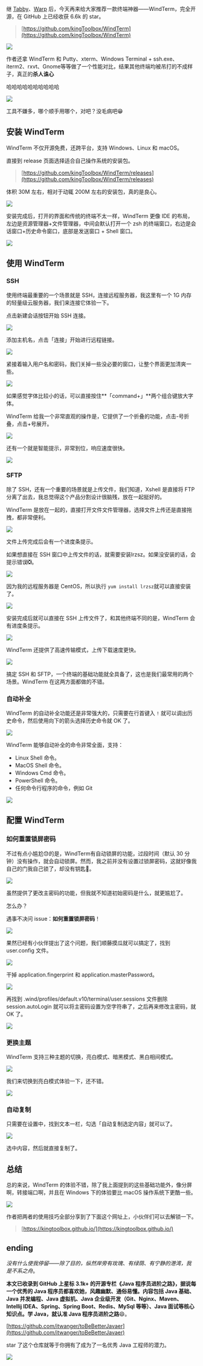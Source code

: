 继 [Tabby](https://tobebetterjavaer.com/gongju/tabby.html)、[Warp](https://tobebetterjavaer.com/gongju/warp.html) 后，今天再来给大家推荐一款终端神器——WindTerm，完全开源，在 GitHub 上已经收获 6.6k 的 star。

>[https://github.com/kingToolbox/WindTerm](https://github.com/kingToolbox/WindTerm)

![](https://p3-juejin.byteimg.com/tos-cn-i-k3u1fbpfcp/4431439157214952836b8a8c9774a941~tplv-k3u1fbpfcp-zoom-1.image)

作者还拿 WindTerm 和 Putty、xterm、Windows Terminal + ssh.exe、iterm2、rxvt、Gnome等等做了一个性能对比，结果其他终端均被吊打的不成样子，真正的**杀人诛心**

哈哈哈哈哈哈哈哈哈哈


![](https://p3-juejin.byteimg.com/tos-cn-i-k3u1fbpfcp/11d8f287b2d64722bf99e4c49ba60b7c~tplv-k3u1fbpfcp-zoom-1.image)

工具不嫌多，哪个顺手用哪个，对吧？没毛病吧😁


## 安装 WindTerm

WindTerm 不仅开源免费，还跨平台，支持 Windows、Linux 和 macOS。

直接到 release 页面选择适合自己操作系统的安装包。

>[https://github.com/kingToolbox/WindTerm/releases](https://github.com/kingToolbox/WindTerm/releases)

体积 30M 左右，相对于动辄 200M 左右的安装包，真的是良心。

![](https://p3-juejin.byteimg.com/tos-cn-i-k3u1fbpfcp/91daaed3bab24fc29bf09c04b7029eb7~tplv-k3u1fbpfcp-zoom-1.image)

安装完成后，打开的界面和传统的终端不太一样，WindTerm 更像 IDE 的布局，左边是资源管理器+文件管理器，中间会默认打开一个 zsh 的终端窗口，右边是会话窗口+历史命令窗口，底部是发送窗口 + Shell 窗口。

![](https://p3-juejin.byteimg.com/tos-cn-i-k3u1fbpfcp/4be5839b2f684130a5668b8359f6e34e~tplv-k3u1fbpfcp-zoom-1.image)

## 使用 WindTerm

### SSH

使用终端最重要的一个场景就是 SSH，连接远程服务器，我这里有一个 1G 内存的轻量级云服务器，我们来连接它体验一下。

点击新建会话按钮开始 SSH 连接。


![](https://p3-juejin.byteimg.com/tos-cn-i-k3u1fbpfcp/72effc9d5bb144d4a6e648f432117143~tplv-k3u1fbpfcp-zoom-1.image)

添加主机名，点击「连接」开始进行远程链接。


![](https://p3-juejin.byteimg.com/tos-cn-i-k3u1fbpfcp/5d9577fb404e40c39bdd6e626219da64~tplv-k3u1fbpfcp-zoom-1.image)

紧接着输入用户名和密码，我们关掉一些没必要的窗口，让整个界面更加清爽一些。


![](https://p3-juejin.byteimg.com/tos-cn-i-k3u1fbpfcp/67c8074518a146f8a6c89d508c93d706~tplv-k3u1fbpfcp-zoom-1.image)

如果感觉字体比较小的话，可以直接按住**「command+」**两个组合键放大字体。

WindTerm 给我一个非常直观的操作是，它提供了一个折叠的功能，点击-号折叠，点击+号展开。


![](https://p3-juejin.byteimg.com/tos-cn-i-k3u1fbpfcp/e90ecd746c234c2cb2a2c4bde8ef70ca~tplv-k3u1fbpfcp-zoom-1.image)

还有一个就是智能提示，非常到位，响应速度很快。

![](https://p3-juejin.byteimg.com/tos-cn-i-k3u1fbpfcp/0d27d0dee5464506909b7a131a7b80c3~tplv-k3u1fbpfcp-zoom-1.image)


### SFTP

除了 SSH，还有一个重要的场景就是上传文件，我们知道，Xshell 是直接将 FTP 分离了出去，我总觉得这个产品分割设计很脑残，放在一起挺好的。

WindTerm 是放在一起的，直接打开文件文件管理器，选择文件上传还是直接拖拽，都非常便利。


![](https://p3-juejin.byteimg.com/tos-cn-i-k3u1fbpfcp/3bf0eb3514af4520b6849cb6933fac3a~tplv-k3u1fbpfcp-zoom-1.image)

文件上传完成后会有一个进度条提示。

如果想直接在 SSH 窗口中上传文件的话，就需要安装lrzsz。如果没安装的话，会提示错误❎。


![](https://p3-juejin.byteimg.com/tos-cn-i-k3u1fbpfcp/d97fc3d49ede402c9209c3fbf724665e~tplv-k3u1fbpfcp-zoom-1.image)

因为我的远程服务器是 CentOS，所以执行 `yum install lrzsz`就可以直接安装了。

![](https://p3-juejin.byteimg.com/tos-cn-i-k3u1fbpfcp/195c69ea28bb454f87c9187152689619~tplv-k3u1fbpfcp-zoom-1.image)

安装完成后就可以直接在 SSH 上传文件了，和其他终端不同的是，WindTerm 会有进度条提示。

![](https://p3-juejin.byteimg.com/tos-cn-i-k3u1fbpfcp/1af79c167a684f1db7ab9df28d3b6439~tplv-k3u1fbpfcp-zoom-1.image)

WindTerm 还提供了高速传输模式，上传下载速度更快。

![](https://p3-juejin.byteimg.com/tos-cn-i-k3u1fbpfcp/af2ac6e5b76b4c02a93f80a47bf4d2d2~tplv-k3u1fbpfcp-zoom-1.image)


搞定 SSH 和 SFTP，一个终端的基础功能就全具备了，这也是我们最常用的两个场景。WindTerm 在这两方面都做的不错。

### 自动补全

WindTerm 的自动补全功能还是非常强大的，只需要在行首键入 `!` 就可以调出历史命令，然后使用向下的箭头选择历史命令就 OK 了。


![](https://p3-juejin.byteimg.com/tos-cn-i-k3u1fbpfcp/5760078054e74c438207278891fdceda~tplv-k3u1fbpfcp-zoom-1.image)

WindTerm 能够自动补全的命令非常全面，支持：

- Linux Shell 命令。
- MacOS Shell 命令。
- Windows Cmd 命令。
- PowerShell 命令。
- 任何命令行程序的命令，例如 Git


![](https://p3-juejin.byteimg.com/tos-cn-i-k3u1fbpfcp/24470e13b7364ae08cf2f54dba6a2c40~tplv-k3u1fbpfcp-zoom-1.image)



## 配置 WindTerm

### 如何重置锁屏密码

不过有点小尴尬😓的是，WindTerm有自动锁屏的功能，过段时间（默认 30 分钟）没有操作，就会自动锁屏。然而，我之前并没有设置过锁屏密码，这就好像我自己的门我自己锁了，却没有钥匙🔑。


![](https://p3-juejin.byteimg.com/tos-cn-i-k3u1fbpfcp/2eb899c41d0d4b02aeca406812c3ba6f~tplv-k3u1fbpfcp-zoom-1.image)

虽然提供了更改主密码的功能，但我就不知道初始密码是什么，就更尴尬了。

怎么办？

遇事不决问 issue：**如何重置锁屏密码**！



![](https://p3-juejin.byteimg.com/tos-cn-i-k3u1fbpfcp/2bb9fe3cb28e4adabe33df47d1723387~tplv-k3u1fbpfcp-zoom-1.image)


果然已经有小伙伴提出了这个问题，我们顺藤摸瓜就可以搞定了，找到 user.config 文件。


![](https://p3-juejin.byteimg.com/tos-cn-i-k3u1fbpfcp/768ad48d44bf483ba8db1a9969645530~tplv-k3u1fbpfcp-zoom-1.image)

干掉 application.fingerprint 和 application.masterPassword。


![](https://p3-juejin.byteimg.com/tos-cn-i-k3u1fbpfcp/a8ea6b0e2fa44ddaad16af34a142d476~tplv-k3u1fbpfcp-zoom-1.image)

再找到 .wind/profiles/default.v10/terminal/user.sessions 文件删除 session.autoLogin 就可以将主密码设置为空字符串了，之后再来修改主密码，就 OK 了。

![](https://p3-juejin.byteimg.com/tos-cn-i-k3u1fbpfcp/09c26df912b146489b0e1bdccb3b9b59~tplv-k3u1fbpfcp-zoom-1.image)

### 更换主题

WindTerm 支持三种主题的切换，亮白模式、暗黑模式、黑白相间模式。

![](https://p3-juejin.byteimg.com/tos-cn-i-k3u1fbpfcp/e7ee14c841244548b24ac4e9918aac46~tplv-k3u1fbpfcp-zoom-1.image)

我们来切换到亮白模式体验一下，还不错。

![](https://p3-juejin.byteimg.com/tos-cn-i-k3u1fbpfcp/2317f347b68d4c72934e9ce4222d5eaa~tplv-k3u1fbpfcp-zoom-1.image)

### 自动复制

只需要在设置中，找到文本一栏，勾选「自动复制选定内容」就可以了。

![](https://p3-juejin.byteimg.com/tos-cn-i-k3u1fbpfcp/86b2b3cd8e90464394393c44e0ac7e0f~tplv-k3u1fbpfcp-zoom-1.image)

选中内容，然后就直接复制了。

## 总结

总的来说，WindTerm 的体验不错，除了我上面提到的这些基础功能外，像分屏啊，转接端口啊，并且在 Windows 下的体验要比 macOS 操作系统下更酷一些。


![](https://p3-juejin.byteimg.com/tos-cn-i-k3u1fbpfcp/df04bdd3388c471d98bd6c500a8f9b5d~tplv-k3u1fbpfcp-zoom-1.image)


作者把两者的使用技巧全部分享到了下面这个网址上，小伙伴们可以去解锁一下。

>[https://kingtoolbox.github.io/](https://kingtoolbox.github.io/)

## ending

*没有什么使我停留——除了目的，纵然岸旁有玫瑰、有绿荫、有宁静的港湾，我是不系之舟*。


**本文已收录到 GitHub 上星标 3.1k+ 的开源专栏《Java 程序员进阶之路》，据说每一个优秀的 Java 程序员都喜欢她，风趣幽默、通俗易懂。内容包括 Java 基础、Java 并发编程、Java 虚拟机、Java 企业级开发（Git、Nginx、Maven、Intellij IDEA、Spring、Spring Boot、Redis、MySql 等等）、Java 面试等核心知识点。学 Java，就认准 Java 程序员进阶之路**😄。

[https://github.com/itwanger/toBeBetterJavaer](https://github.com/itwanger/toBeBetterJavaer)

star 了这个仓库就等于你拥有了成为了一名优秀 Java 工程师的潜力。


![](https://p3-juejin.byteimg.com/tos-cn-i-k3u1fbpfcp/2a8efe196a55454e96550d0e120b2719~tplv-k3u1fbpfcp-zoom-1.image)